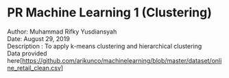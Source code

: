 # PR Machine Learning 1 (Clustering)

Author: Muhammad Rifky Yusdiansyah <br />
Date: August 29, 2019 <br />
Description : To apply k-means clustering and hierarchical clustering <br />
Data provided here[https://github.com/arikunco/machinelearning/blob/master/dataset/online_retail_clean.csv]